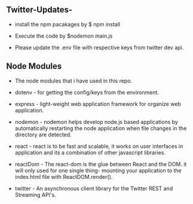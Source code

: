 ## Twitter-Updates-

* install the npm pacakages by $ npm install 

* Execute the code by $nodemon main.js

* Please update the .env file with respective keys from twitter dev api.

## Node Modules

* The node modules that i have used in this repo.

* dotenv - for getting the config/keys from the environment.

* express - light-weight web application framework for organize web application.

* nodemon - nodemon helps develop node.js based applications by automatically restarting the node application when file changes in the directory are detected.

* react - react is to be fast and scalable, it works on user interfaces in application and its a combination of other javascript libraries.

* reactDom - The react-dom  is the glue between React and the DOM.  it will only used for one single thing- mounting your application to the index.html file with ReactDOM.render().

* twitter - An asynchronous client library for the Twitter REST and Streaming API's.